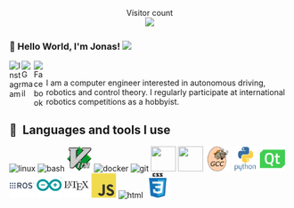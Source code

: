 <p align="center"> 
  Visitor count<br>
  <img src="https://profile-counter.glitch.me/loocars/count.svg" />
</p>

### 👋 Hello World, I'm Jonas!  <img src="https://github.com/TheDudeThatCode/TheDudeThatCode/blob/master/Assets/Earth.gif" width="24px">

<a target="_blank" href="https://www.instagram.com/wuehr1999/">
  <img align="left" alt="Instagram" width="22px" src="https://cdn.jsdelivr.net/npm/simple-icons@v3/icons/instagram.svg" />
</a>
<a target="_blank" href="mailto:jonaswuehrmaintainer@gmail.com">
  <img align="left" alt="Gmail" width="22px" src="https://cdn.jsdelivr.net/npm/simple-icons@v3/icons/gmail.svg" />
</a>
<a target="_blank" href="https://www.facebook.com/jonas.wuhr.7">
  <img align="left" alt="Facebook" width="22px" src="https://cdn.jsdelivr.net/npm/simple-icons@v3/icons/facebook.svg" />
</a>
<br>

I am a computer engineer interested in autonomous driving, robotics and control theory. I regularly participate at international robotics competitions as a hobbyist.

<h2> 🚀 &nbsp;Languages and tools I use</h2>
<p align="left">
<img src="https://cdn.jsdelivr.net/gh/devicons/devicon/icons/linux/linux-original.svg" alt="linux" width="45" height="45"/>     
<img src="https://cdn.jsdelivr.net/gh/devicons/devicon/icons/bash/bash-original.svg" alt="bash" width="45" height="45"/> 
<img src="https://raw.githubusercontent.com/devicons/devicon/master/icons/vim/vim-original.svg" alt="vim" width="45" height="45" />
<img src="https://cdn.jsdelivr.net/gh/devicons/devicon/icons/docker/docker-original.svg" alt="docker" width="45" height="45"/>
<img src="https://cdn.jsdelivr.net/gh/devicons/devicon/icons/git/git-original.svg" alt="git" width="45" height="45"/>
<img src="https://cdn.jsdelivr.net/gh/devicons/devicon/icons/c/c-original.svg" width="45" height="45"/>
<img src="https://cdn.jsdelivr.net/gh/devicons/devicon/icons/cplusplus/cplusplus-original.svg" width="45" height="45"/>
<img src="https://raw.githubusercontent.com/devicons/devicon/master/icons/gcc/gcc-original.svg" alt="gcc" width="45" height="45" />
<img src="https://raw.githubusercontent.com/devicons/devicon/master/icons/python/python-original-wordmark.svg" alt="python" width="45" height="45" />
<img src="https://raw.githubusercontent.com/devicons/devicon/master/icons/qt/qt-original.svg" alt="qt" width="45" height="45" />
<img src="https://raw.githubusercontent.com/Snailedlt/devicon/cce3774752558045258e23fc1c396e1805e325d6/icons/ros/ros-original-wordmark.svg" alt="ros" width="45" height="45" />
<img src="https://raw.githubusercontent.com/devicons/devicon/master/icons/arduino/arduino-original.svg" alt="arduino" width="45" height="45" />
<img src="https://raw.githubusercontent.com/devicons/devicon/master/icons/latex/latex-original.svg" alt="latex" width="45" height="45" />
<img src="https://raw.githubusercontent.com/devicons/devicon/master/icons/javascript/javascript-original.svg" alt="javascript" width="45" height="45" />
<img src="https://cdn.jsdelivr.net/gh/devicons/devicon/icons/html5/html5-original.svg" alt="html" width="45" height="45"/>
<img src="https://raw.githubusercontent.com/devicons/devicon/master/icons/css3/css3-original-wordmark.svg" alt="css3" width="45" height="45" />

</p>
